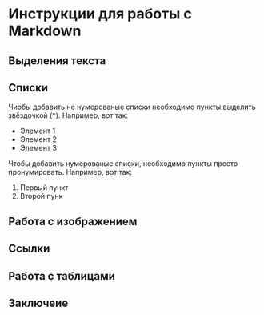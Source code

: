 # Инструкции для работы с Markdown

## Выделения текста

## Списки

Чиобы добавить не нумерованые списки необходимо пункты выделить звёздочкой (*). Например, вот так:
* Элемент 1
* Элемент 2
* Элемент 3

Чтобы добавить нумерованые списки, необходимо пункты просто пронумировать.
Например, вот так:
1. Первый пункт
2. Второй пунк

## Работа с изображением

## Ссылки

## Работа с таблицами

## Заключеие